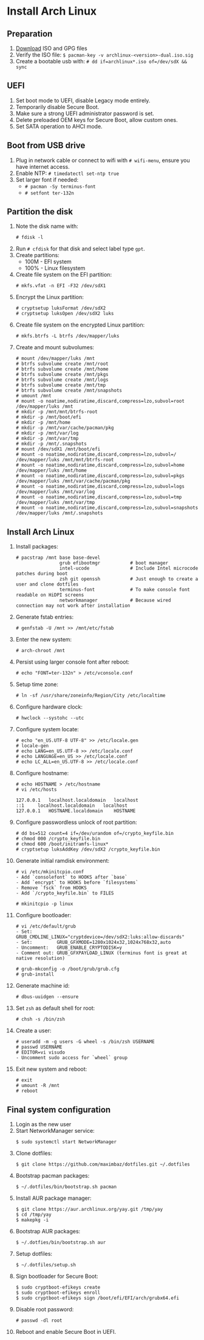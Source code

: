 # Install Arch Linux

## Preparation

1. [Download](https://archlinux.org/download/) ISO and GPG files
2. Verify the ISO file: `$ pacman-key -v archlinux-<version>-dual.iso.sig`
3. Create a bootable usb with: `# dd if=archlinux*.iso of=/dev/sdX && sync`

## UEFI

1. Set boot mode to UEFI, disable Legacy mode entirely.
2. Temporarily disable Secure Boot.
3. Make sure a strong UEFI administrator password is set.
4. Delete preloaded OEM keys for Secure Boot, allow custom ones.
5. Set SATA operation to AHCI mode.

## Boot from USB drive

1. Plug in network cable or connect to wifi with `# wifi-menu`, ensure you have internet access.
2. Enable NTP: `# timedatectl set-ntp true`
3. Set larger font if needed:
    - `# pacman -Sy terminus-font`
    - `# setfont ter-132n`

## Partition the disk

1. Note the disk name with:
    ```
    # fdisk -l
    ```
2. Run `# cfdisk` for that disk and select label type `gpt`.
3. Create partitions:
    - 100M - EFI system
    - 100% - Linux filesystem
4. Create file system on the EFI partition:
    ```
    # mkfs.vfat -n EFI -F32 /dev/sdX1
    ```
5. Encrypt the Linux partition:
    ```
    # cryptsetup luksFormat /dev/sdX2
    # cryptsetup luksOpen /dev/sdX2 luks
    ```
6. Create file system on the encrypted Linux partition:
    ```
    # mkfs.btrfs -L btrfs /dev/mapper/luks
    ```
7. Create and mount subvolumes:
    ```
    # mount /dev/mapper/luks /mnt
    # btrfs subvolume create /mnt/root
    # btrfs subvolume create /mnt/home
    # btrfs subvolume create /mnt/pkgs
    # btrfs subvolume create /mnt/logs
    # btrfs subvolume create /mnt/tmp
    # btrfs subvolume create /mnt/snapshots
    # umount /mnt
    # mount -o noatime,nodiratime,discard,compress=lzo,subvol=root /dev/mapper/luks /mnt
    # mkdir -p /mnt/mnt/btrfs-root
    # mkdir -p /mnt/boot/efi
    # mkdir -p /mnt/home
    # mkdir -p /mnt/var/cache/pacman/pkg
    # mkdir -p /mnt/var/log
    # mkdir -p /mnt/var/tmp
    # mkdir -p /mnt/.snapshots
    # mount /dev/sdX1 /mnt/boot/efi
    # mount -o noatime,nodiratime,discard,compress=lzo,subvol=/ /dev/mapper/luks /mnt/mnt/btrfs-root
    # mount -o noatime,nodiratime,discard,compress=lzo,subvol=home /dev/mapper/luks /mnt/home
    # mount -o noatime,nodiratime,discard,compress=lzo,subvol=pkgs /dev/mapper/luks /mnt/var/cache/pacman/pkg
    # mount -o noatime,nodiratime,discard,compress=lzo,subvol=logs /dev/mapper/luks /mnt/var/log
    # mount -o noatime,nodiratime,discard,compress=lzo,subvol=tmp /dev/mapper/luks /mnt/var/tmp
    # mount -o noatime,nodiratime,discard,compress=lzo,subvol=snapshots /dev/mapper/luks /mnt/.snapshots
    ```

## Install Arch Linux

1. Install packages:
    ```
    # pacstrap /mnt base base-devel
                    grub efibootmgr           # boot manager
                    intel-ucode               # Include Intel microcode patches during boot
                    zsh git openssh           # Just enough to create a user and clone dotfiles
                    terminus-font             # To make console font readable on HiDPI screens
                    networkmanager            # Because wired connection may not work after installation
    ```
2. Generate fstab entries:
    ```
    # genfstab -U /mnt >> /mnt/etc/fstab
    ```
3. Enter the new system:
    ```
    # arch-chroot /mnt
    ```
4. Persist using larger console font after reboot:
    ```
    # echo "FONT=ter-132n" > /etc/vconsole.conf
    ```
5. Setup time zone:
    ```
    # ln -sf /usr/share/zoneinfo/Region/City /etc/localtime
    ```
6. Configure hardware clock:
    ```
    # hwclock --systohc --utc
    ```
7. Configure system locate:
    ```
    # echo "en_US.UTF-8 UTF-8" >> /etc/locale.gen
    # locale-gen
    # echo LANG=en_US.UTF-8 >> /etc/locale.conf
    # echo LANGUAGE=en_US >> /etc/locale.conf
    # echo LC_ALL=en_US.UTF-8 >> /etc/locale.conf
    ```
8. Configure hostname:
    ```
    # echo HOSTNAME > /etc/hostname
    # vi /etc/hosts

    127.0.0.1	localhost.localdomain	localhost
    ::1	 	localhost.localdomain	localhost
    127.0.0.1	HOSTNAME.localdomain	HOSTNAME
    ```
9. Configure passwordless unlock of root partition:
    ```
    # dd bs=512 count=4 if=/dev/urandom of=/crypto_keyfile.bin
    # chmod 000 /crypto_keyfile.bin
    # chmod 600 /boot/initramfs-linux*
    # cryptsetup luksAddKey /dev/sdX2 /crypto_keyfile.bin
    ```
10. Generate initial ramdisk environment:
    ```
    # vi /etc/mkinitcpio.conf
    - Add `consolefont` to HOOKS after `base`
    - Add `encrypt` to HOOKS before `filesystems`
    - Remove `fsck` from HOOKS
    - Add `/crypto_keyfile.bin` to FILES

    # mkinitcpio -p linux
    ```
11. Configure bootloader:
    ```
    # vi /etc/default/grub
    - Set:         GRUB_CMDLINE_LINUX="cryptdevice=/dev/sdX2:luks:allow-discards"
    - Set:         GRUB_GFXMODE=1280x1024x32,1024x768x32,auto
    - Uncomment:   GRUB_ENABLE_CRYPTODISK=y
    - Comment out: GRUB_GFXPAYLOAD_LINUX (terminus font is great at native resolution)

    # grub-mkconfig -o /boot/grub/grub.cfg
    # grub-install
    ```
12. Generate machine id:
    ```
    # dbus-uuidgen --ensure
    ```
13. Set `zsh` as default shell for root:
    ```
    # chsh -s /bin/zsh
    ```
14. Create a user:
    ```
    # useradd -m -g users -G wheel -s /bin/zsh USERNAME
    # passwd USERNAME
    # EDITOR=vi visudo
    - Uncomment sudo access for `wheel` group
    ```
15. Exit new system and reboot:
    ```
    # exit
    # umount -R /mnt
    # reboot
    ```

## Final system configuration

1. Login as the new user
2. Start NetworkManager service:
    ```
    $ sudo systemctl start NetworkManager
    ```
3. Clone dotfiles:
    ```
    $ git clone https://github.com/maximbaz/dotfiles.git ~/.dotfiles
    ```
4. Bootstrap pacman packages:
    ```
    $ ~/.dotfiles/bin/bootstrap.sh pacman
    ```
5. Install AUR package manager:
    ```
    $ git clone https://aur.archlinux.org/yay.git /tmp/yay
    $ cd /tmp/yay
    $ makepkg -i
    ```
6. Bootstrap AUR packages:
    ```
    $ ~/.dotfies/bin/bootstrap.sh aur
    ```
7. Setup dotfiles:
    ```
    $ ~/.dotfiles/setup.sh
    ```
8. Sign bootloader for Secure Boot:
    ```
    $ sudo cryptboot-efikeys create
    $ sudo cryptboot-efikeys enroll
    $ sudo cryptboot-efikeys sign /boot/efi/EFI/arch/grubx64.efi
    ```
9. Disable root password:
    ```
    # passwd -dl root
    ```
10. Reboot and enable Secure Boot in UEFI.
